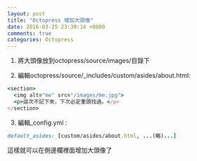 ```yaml
---
layout: post
title: "Octopress 增加大頭像"
date: 2016-03-25 23:39:14 +0800
comments: true
categories: Octopress
---
```

1. 將大頭像放到octopress/source/images/目錄下

2. 編輯octopress/source/_includes/custom/asides/about.html:
<!--more-->
``` ruby
<section>
  <img alt="me" src="/images/me.jpg">
  <p>這次不記下來，下次必定重頭找過。</p>
</section>
```
3. 編輯_config.yml :

``` ruby
default_asides: [custom/asides/about.html, ...(略)...]
```
這樣就可以在側邊欄裡面增加大頭像了
